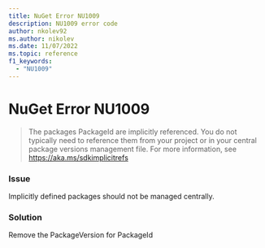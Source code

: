 ```yaml
---
title: NuGet Error NU1009
description: NU1009 error code
author: nkolev92
ms.author: nikolev
ms.date: 11/07/2022
ms.topic: reference
f1_keywords: 
  - "NU1009"
---
```


# NuGet Error NU1009

> The packages PackageId are implicitly referenced. You do not typically need to reference them from your project or in your central package versions management file. For more information, see https://aka.ms/sdkimplicitrefs

### Issue

Implicitly defined packages should not be managed centrally.

### Solution

Remove the PackageVersion for PackageId